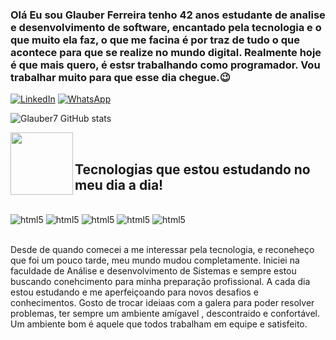 ### Olá Eu sou Glauber Ferreira tenho 42 anos estudante de analise e desenvolvimento de software, encantado pela tecnologia e o que muito ela faz, o que me facina é por traz de tudo o que acontece para que se realize no mundo digital. Realmente hoje é que mais quero, é estsr trabalhando como programador. Vou trabalhar muito para que esse dia chegue.😉

[![LinkedIn](https://img.shields.io/badge/LinkedIn-0077B5?style=for-the-badge&logo=linkedin&logoColor=white)](https://www.linkedin.com/in/glauber-ferreira-a314b867)
[![WhatsApp](https://img.shields.io/badge/WhatsApp-25D366?style=for-the-badge&logo=whatsapp&logoColor=white)](https://wa.me/5519992948329)


![Glauber7 GitHub stats](https://github-readme-stats.vercel.app/api?username=Glauber7&show_icons=true&theme=dracula)
<div>  
  <img align="left" height="100em" src="https://github-readme-stats.vercel.app/api/top-langs/?username=Glauber7&layout=compact&langs_count=16&theme=dracula"/>
</div>
<br/>

## Tecnologias  que estou estudando no meu dia a dia!


<div style="display: inline_block "><br/>
    <img aline="center" alt="html5" src="https://img.shields.io/badge/HTML5-E34F26?style=for-the-badge&logo=html5&logoColor=white"/>
    <img aline="center" alt="html5" src="https://img.shields.io/badge/CSS3-1572B6?style=for-the-badge&logo=css3&logoColor=white"/>
    <img aline="center" alt="html5" src="https://img.shields.io/badge/JavaScript-323330?style=for-the-badge&logo=javascript&logoColor=F7DF1E"/>
    <img aline="center" alt="html5" src="https://img.shields.io/badge/MySQL-00000F?style=for-the-badge&logo=mysql&logoColor=white"/>   
    <img aline = "center" alt = "html5" src = "https://img.shields.io/badge/Python-14354C?style=for-the-badge&logo=python&logoColor=white"/>
<div/><br/>
  
Desde de quando comecei a me interessar pela tecnologia, e reconeheço que foi um pouco tarde, meu mundo mudou completamente.
Iniciei na faculdade de Análise e desenvolvimento de Sistemas e sempre estou buscando conehcimento para minha preparação profissional.
A  cada dia estou estudando e me aperfeiçoando para novos desafios e conhecimentos.
Gosto de trocar ideiaas com  a  galera para poder resolver problemas, ter sempre um ambiente amígavel , descontraido e confortável.
Um ambiente bom é aquele que todos trabalham em equipe e satisfeito.
